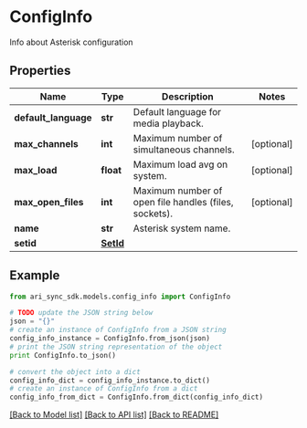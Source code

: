# ConfigInfo

Info about Asterisk configuration

## Properties
Name | Type | Description | Notes
------------ | ------------- | ------------- | -------------
**default_language** | **str** | Default language for media playback. | 
**max_channels** | **int** | Maximum number of simultaneous channels. | [optional] 
**max_load** | **float** | Maximum load avg on system. | [optional] 
**max_open_files** | **int** | Maximum number of open file handles (files, sockets). | [optional] 
**name** | **str** | Asterisk system name. | 
**setid** | [**SetId**](SetId.md) |  | 

## Example

```python
from ari_sync_sdk.models.config_info import ConfigInfo

# TODO update the JSON string below
json = "{}"
# create an instance of ConfigInfo from a JSON string
config_info_instance = ConfigInfo.from_json(json)
# print the JSON string representation of the object
print ConfigInfo.to_json()

# convert the object into a dict
config_info_dict = config_info_instance.to_dict()
# create an instance of ConfigInfo from a dict
config_info_from_dict = ConfigInfo.from_dict(config_info_dict)
```
[[Back to Model list]](../README.md#documentation-for-models) [[Back to API list]](../README.md#documentation-for-api-endpoints) [[Back to README]](../README.md)


